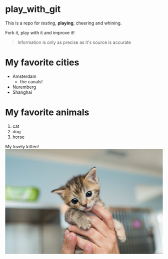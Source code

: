 # play_with_git

This is a repo for _testing_, **playing**, cheering and whining.

Fork it, play with it and improve it!

>Information is only as precise as it's source is accurate

# My favorite cities

* Amsterdam
    * the canals!
* Nuremberg
* Shanghai

# My favorite animals

1. cat
1. dog
1. horse

My lovely kitten!
![kitten](cat.jpg)
